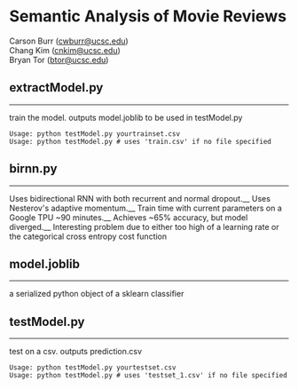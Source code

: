 # Semantic Analysis of Movie Reviews

Carson Burr (cwburr@ucsc.edu)  
Chang Kim (cnkim@ucsc.edu)  
Bryan Tor (btor@ucsc.edu)


## extractModel.py
---
train the model. outputs model.joblib to be used in testModel.py  
```
Usage: python testModel.py yourtrainset.csv  
Usage: python testModel.py # uses 'train.csv' if no file specified
```

## birnn.py
---
Uses bidirectional RNN with both recurrent and normal dropout.__
Uses Nesterov's adaptive momentum.__
Train time with current parameters on a Google TPU ~90 minutes.__
Achieves ~65% accuracy, but model diverged.__
Interesting problem due to either too high of a learning rate or the categorical cross entropy cost function

## model.joblib
---
a serialized python object of a sklearn classifier


## testModel.py
---
test on a csv. outputs prediction.csv  
```
Usage: python testModel.py yourtestset.csv  
Usage: python testModel.py # uses 'testset_1.csv' if no file specified
```

